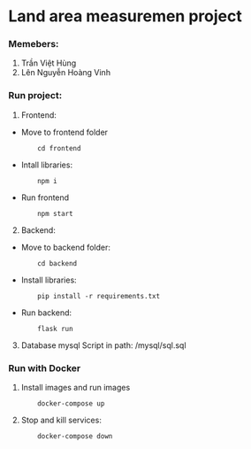 # Land area measuremen project

### Memebers:
1. Trần Việt Hùng
2. Lên Nguyễn Hoàng Vinh

### Run project:
1. Frontend:
- Move to frontend folder
    ```
        cd frontend
    ```
- Intall libraries:
    ```
        npm i
    ```
- Run frontend
    ```
        npm start
    ```
2. Backend:
- Move to backend folder:
    ```
        cd backend
    ```
- Install libraries:
    ```
        pip install -r requirements.txt
    ```
- Run backend:
    ```
        flask run
    ```
3. Database mysql
    Script in path: /mysql/sql.sql

### Run with Docker
1. Install images and run images
    ```
        docker-compose up
    ```
2. Stop and kill services:
    ```
        docker-compose down
    ```
